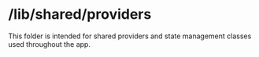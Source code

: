 # /lib/shared/providers

This folder is intended for shared providers and state management classes used throughout the app.
